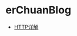 # erChuanBlog

* [HTTP详解](https://github.com/METISU/erChuanBlog/blob/main/Notes/http%E8%AF%A6%E8%A7%A3.md)
